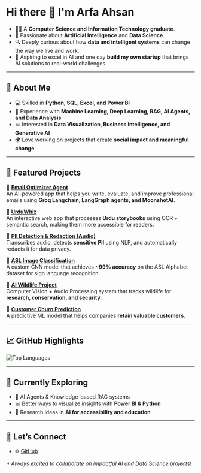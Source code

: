 # Hi there 👋 I'm Arfa Ahsan  

- 👩‍💻 A **Computer Science and Information Technology graduate**.  
- 🤖 Passionate about **Artificial Intelligence** and **Data Science**.  
- 🔍 Deeply curious about how **data and intelligent systems** can change the way we live and work.  
- 🚀 Aspiring to excel in AI and one day **build my own startup** that brings AI solutions to real-world challenges.  

---

## 🌟 About Me  
- 💻 Skilled in **Python, SQL, Excel, and Power BI**  
- 🤖 Experience with **Machine Learning, Deep Learning, RAG, AI Agents, and Data Analysis**  
- 📊 Interested in **Data Visualization, Business Intelligence, and Generative AI**  
- 🌍 Love working on projects that create **social impact and meaningful change**  

---

## 📌 Featured Projects  

🔹 [**Email Optimizer Agent**](https://github.com/Arfa-Ahsan/Email_Optimizer_Agent)  
An AI-powered app that helps you write, evaluate, and improve professional emails using **Groq Langchain, LangGraph agents, and MoonshotAI**.  

🔹 [**UrduWhiz**](https://github.com/Arfa-Ahsan/UrduWhiz)  
An interactive web app that processes **Urdu storybooks** using OCR + semantic search, making them more accessible for readers.  

🔹 [**PII Detection & Redaction (Audio)**](https://github.com/Arfa-Ahsan/PII_Detection_and_Redaction_audio_Project)  
Transcribes audio, detects **sensitive PII** using NLP, and automatically redacts it for data privacy.  

🔹 [**ASL Image Classification**](https://github.com/Arfa-Ahsan/ASL_Image_Classification)  
A custom CNN model that achieves **~99% accuracy** on the ASL Alphabet dataset for sign language recognition.  

🔹 [**AI Wildlife Project**](https://github.com/Arfa-Ahsan/AI-Project)  
Computer Vision + Audio Processing system that tracks wildlife for **research, conservation, and security**.  

🔹 [**Customer Churn Prediction**](https://github.com/Arfa-Ahsan/Customer-Churn-Prediction-Project)  
A predictive ML model that helps companies **retain valuable customers**.  

---

## 📈 GitHub Highlights   
![Top Languages](https://github-readme-stats.vercel.app/api/top-langs/?username=Arfa-Ahsan&layout=compact&theme=tokyonight)  

---

## 🌱 Currently Exploring  
- 🚀 AI Agents & Knowledge-based RAG systems  
- 📊 Better ways to visualize insights with **Power BI & Python**  
- 🧠 Research ideas in **AI for accessibility and education**  

---

## 🤝 Let’s Connect    
- 🌐 [GitHub](https://github.com/Arfa-Ahsan)  

⚡ *Always excited to collaborate on impactful AI and Data Science projects!*  
